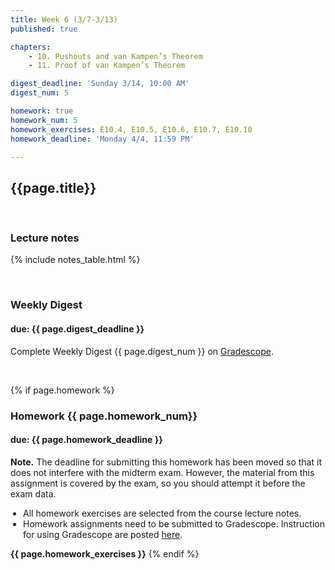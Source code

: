 ```yaml
---
title: Week 6 (3/7-3/13)
published: true

chapters:
    - 10. Pushouts and van Kampen’s Theorem
    - 11. Proof of van Kampen’s Theorem

digest_deadline: 'Sunday 3/14, 10:00 AM'
digest_num: 5

homework: true
homework_num: 5
homework_exercises: E10.4, E10.5, E10.6, E10.7, E10.10 
homework_deadline: 'Monday 4/4, 11:59 PM'

---
```


<style>
    ul {
        padding-left: 20px;
    }
</style>


## {{page.title}}



<br/>

### Lecture notes

{% include notes_table.html %}


<br/>

### Weekly Digest 
#### due: {{ page.digest_deadline }}


Complete Weekly Digest {{ page.digest_num }} on [Gradescope](https://www.gradescope.com).

<br/>


{% if page.homework %}
### Homework {{ page.homework_num}} 
#### due: {{ page.homework_deadline }}


**Note.** The deadline for submitting this homework has been moved 
so that it does not interfere with the midterm exam. However, the material 
from this assignment is covered by the exam, so you should attempt it 
before the exam data. 

* All homework exercises are selected from the course lecture notes.
* Homework assignments need to be submitted to Gradescope. Instruction for
using Gradescope are posted [here](https://gradescope.ubmath.info).


<b>{{ page.homework_exercises }}</b>
{% endif %}